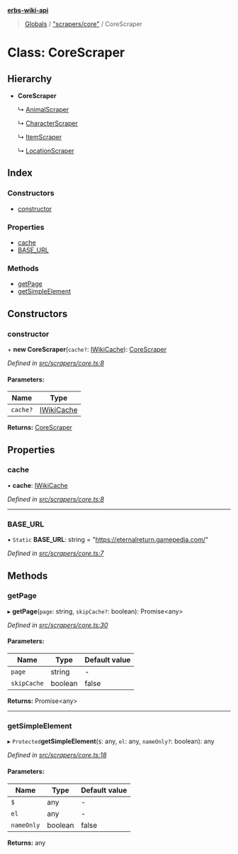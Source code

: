 **[erbs-wiki-api](../README.md)**

> [Globals](../globals.md) / ["scrapers/core"](../modules/_scrapers_core_.md) / CoreScraper

# Class: CoreScraper

## Hierarchy

* **CoreScraper**

  ↳ [AnimalScraper](_scrapers_animals_.animalscraper.md)

  ↳ [CharacterScraper](_scrapers_character_.characterscraper.md)

  ↳ [ItemScraper](_scrapers_item_.itemscraper.md)

  ↳ [LocationScraper](_scrapers_locations_.locationscraper.md)

## Index

### Constructors

* [constructor](_scrapers_core_.corescraper.md#constructor)

### Properties

* [cache](_scrapers_core_.corescraper.md#cache)
* [BASE\_URL](_scrapers_core_.corescraper.md#base_url)

### Methods

* [getPage](_scrapers_core_.corescraper.md#getpage)
* [getSimpleElement](_scrapers_core_.corescraper.md#getsimpleelement)

## Constructors

### constructor

\+ **new CoreScraper**(`cache?`: [IWikiCache](../interfaces/_interfaces_iwikicache_.iwikicache.md)): [CoreScraper](_scrapers_core_.corescraper.md)

*Defined in [src/scrapers/core.ts:8](https://github.com/PaulEndri/eternal-return-project/blob/1ca823a/wikidata/src/scrapers/core.ts#L8)*

#### Parameters:

Name | Type |
------ | ------ |
`cache?` | [IWikiCache](../interfaces/_interfaces_iwikicache_.iwikicache.md) |

**Returns:** [CoreScraper](_scrapers_core_.corescraper.md)

## Properties

### cache

•  **cache**: [IWikiCache](../interfaces/_interfaces_iwikicache_.iwikicache.md)

*Defined in [src/scrapers/core.ts:8](https://github.com/PaulEndri/eternal-return-project/blob/1ca823a/wikidata/src/scrapers/core.ts#L8)*

___

### BASE\_URL

▪ `Static` **BASE\_URL**: string = "https://eternalreturn.gamepedia.com/"

*Defined in [src/scrapers/core.ts:7](https://github.com/PaulEndri/eternal-return-project/blob/1ca823a/wikidata/src/scrapers/core.ts#L7)*

## Methods

### getPage

▸ **getPage**(`page`: string, `skipCache?`: boolean): Promise<any\>

*Defined in [src/scrapers/core.ts:30](https://github.com/PaulEndri/eternal-return-project/blob/1ca823a/wikidata/src/scrapers/core.ts#L30)*

#### Parameters:

Name | Type | Default value |
------ | ------ | ------ |
`page` | string | - |
`skipCache` | boolean | false |

**Returns:** Promise<any\>

___

### getSimpleElement

▸ `Protected`**getSimpleElement**(`$`: any, `el`: any, `nameOnly?`: boolean): any

*Defined in [src/scrapers/core.ts:18](https://github.com/PaulEndri/eternal-return-project/blob/1ca823a/wikidata/src/scrapers/core.ts#L18)*

#### Parameters:

Name | Type | Default value |
------ | ------ | ------ |
`$` | any | - |
`el` | any | - |
`nameOnly` | boolean | false |

**Returns:** any
